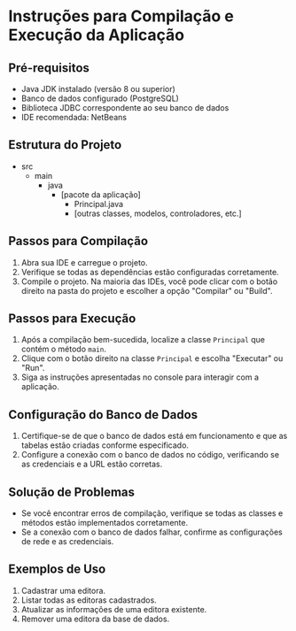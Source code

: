 # Instruções para Compilação e Execução da Aplicação

## Pré-requisitos
- Java JDK instalado (versão 8 ou superior)
- Banco de dados configurado (PostgreSQL)
- Biblioteca JDBC correspondente ao seu banco de dados
- IDE recomendada: NetBeans

## Estrutura do Projeto
- src
  - main
    - java
      - [pacote da aplicação]
        - Principal.java
        - [outras classes, modelos, controladores, etc.]

## Passos para Compilação
1. Abra sua IDE e carregue o projeto.
2. Verifique se todas as dependências estão configuradas corretamente.
3. Compile o projeto. Na maioria das IDEs, você pode clicar com o botão direito na pasta do projeto e escolher a opção "Compilar" ou "Build".

## Passos para Execução
1. Após a compilação bem-sucedida, localize a classe `Principal` que contém o método `main`.
2. Clique com o botão direito na classe `Principal` e escolha "Executar" ou "Run".
3. Siga as instruções apresentadas no console para interagir com a aplicação.

## Configuração do Banco de Dados
1. Certifique-se de que o banco de dados está em funcionamento e que as tabelas estão criadas conforme especificado.
2. Configure a conexão com o banco de dados no código, verificando se as credenciais e a URL estão corretas.

## Solução de Problemas
- Se você encontrar erros de compilação, verifique se todas as classes e métodos estão implementados corretamente.
- Se a conexão com o banco de dados falhar, confirme as configurações de rede e as credenciais.

## Exemplos de Uso
1. Cadastrar uma editora.
2. Listar todas as editoras cadastrados.
3. Atualizar as informações de uma editora existente.
4. Remover uma editora da base de dados.
